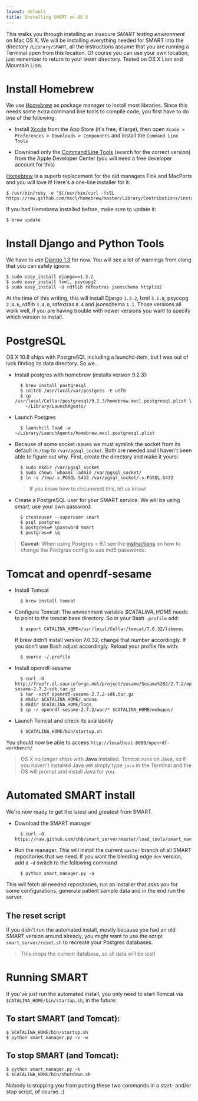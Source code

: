 ```yaml
---
layout: default
title: Installing SMART on OS X
---
```


This walks you through installing an *insecure SMART testing environment* on
Mac OS X. We will be installing everything needed for SMART into the directory
`/Library/SMART`, all the instructions assume that you are running a Terminal
open from this location. Of course you can use your own location, just remember
to return to your `SMART` directory. Tested on OS X Lion and Mountain Lion.


Install Homebrew
================

We use [Homebrew] as package manager to install most libraries. Since this
needs some extra command line tools to compile code, you first have to do
*one* of the following:

* Install [Xcode] from the App Store (it's free, if large), then open
  `Xcode > Preferences > Downloads > Components` and install the `Command Line
  Tools`

* Download only the [Command Line Tools][shell] (search for the correct version) from
  the Apple Developer Center (you will need a free developer account for this)


[Homebrew] is a superb replacement for the old managers Fink and MacPorts and
you will love it! Here's a one-line installer for it:

    $ /usr/bin/ruby -e "$(/usr/bin/curl -fsSL https://raw.github.com/mxcl/homebrew/master/Library/Contributions/install_homebrew.rb)"

If you had Homebrew installed before, make sure to update it:

    $ brew update

[Homebrew]: http://mxcl.github.com/homebrew/
[Xcode]: http://itunes.apple.com/ch/app/xcode/id497799835?l=en&mt=12
[shell]: https://developer.apple.com/downloads/index.action


Install Django and Python Tools
===============================

We have to use [Django 1.3][django] for now. You will see a lot of warnings from clang that you can safely ignore.

    $ sudo easy_install django==1.3.2
    $ sudo easy_install lxml, psycopg2
    $ sudo easy_install -U rdflib rdfextras jsonschema httplib2

At the time of this writing, this will install Django `1.3.2`, lxml `3.1.0`, psycopg `2.4.6`, rdflib `3.4.0`, rdfextras `0.4` and jsonschema `1.1`. Those versions all work well, if you are having trouble with newer versions you want to specify which version to install.

[django]: https://www.djangoproject.com/download/


PostgreSQL
==========

OS X 10.8 ships with PostgreSQL including a launchd-item, but I was out of luck finding its data directory. So we...

* Install postgres with homebrew (installs version 9.2.3):

        $ brew install postgresql
        $ initdb /usr/local/var/postgres -E utf8
        $ cp /usr/local/Cellar/postgresql/9.2.3/homebrew.mxcl.postgresql.plist \
          ~/Library/LaunchAgents/

* Launch Postgres

        $ launchctl load -w ~/Library/LaunchAgents/homebrew.mxcl.postgresql.plist

* Because of some socket issues we must symlink the socket from its default in `/tmp` to `/var/pgsql_socket`. Both are needed and I haven't been able to figure out why. First, create the directory and make it yours:

        $ sudo mkdir /var/pgsql_socket
        $ sudo chown `whoami`:admin /var/pgsql_socket/
        $ ln -s /tmp/.s.PGSQL.5432 /var/pgsql_socket/.s.PGSQL.5432

  > If you know how to circumvent this, let us know!

* Create a PostgreSQL user for your SMART service. We will be using *smart*,
  use your own password:
      
        $ createuser --superuser smart
        $ psql postgres
        $ postgres=# \password smart
        $ postgres=# \q

> **Caveat**: When using Postgres < 9.1 see the [instructions] on how to change
the Postgres config to use md5 passwords.

[postgres-mac]: http://www.postgresql.org/download/macosx/
[instructions]: https://github.com/chb/smart_server


Tomcat and openrdf-sesame
=========================

* Install Tomcat

        $ brew install tomcat

* Configure Tomcat: The environment variable *$CATALINA_HOME* needs to point
  to the tomcat base directory. So in your Bash `.profile` add:

        $ export CATALINA_HOME=/usr/local/Cellar/tomcat/7.0.32/libexec
  
  If brew didn't install version 7.0.32, change that number accordingly. If you don't use Bash adjust accordingly. Reload your profile file with:

        $ source ~/.profile

* Install openrdf-sesame

        $ curl -O http://freefr.dl.sourceforge.net/project/sesame/Sesame%202/2.7.2/openrdf-sesame-2.7.2-sdk.tar.gz
        $ tar -xzvf openrdf-sesame-2.7.2-sdk.tar.gz
        $ mkdir $CATALINA_HOME/.aduna
        $ mkdir $CATALINA_HOME/logs
        $ cp -r openrdf-sesame-2.7.2/war/* $CATALINA_HOME/webapps/
          
* Launch Tomcat and check its availability
  
        $ $CATALINA_HOME/bin/startup.sh
  
You should now be able to access `http://localhost:8080/openrdf-workbench/`

> OS X no longer ships with **Java** installed. Tomcat runs on Java, so if you haven't installed Java yet simply type `java` in the Terminal and the OS will prompt and install Java for you.


Automated SMART install
=======================

We're now ready to get the latest and greatest from SMART.

* Download the SMART manager
  
        $ curl -O https://raw.github.com/chb/smart_server/master/load_tools/smart_manager.py

* Run the manager. This will install the current `master` branch of all SMART
  repositories that we need. If you want the bleeding edge `dev` version, add a
  `-d` switch to the following command

        $ python smart_manager.py -a

This will fetch all needed repositories, run an installer that asks you for some configurations, generate patient sample data and in the end run the server.

## The reset script

If you didn't run the automated install, mostly because you had an old SMART version around already, you might want to use the script `smart_server/reset.sh` to recreate your Postgres databases.

> This drops the current database, so all data will be lost!


Running SMART
=============

If you've just run the automated install, you only need to start Tomcat via
`$CATALINA_HOME/bin/startup.sh`, in the future:

## To start SMART (and Tomcat):

    $ $CATALINA_HOME/bin/startup.sh
    $ python smart_manager.py -v -w

## To stop SMART (and Tomcat):

    $ python smart_manager.py -k
    $ $CATALINA_HOME/bin/shutdown.sh

Nobody is stopping you from putting these two commands in a start- and/or stop
script, of course. :)
